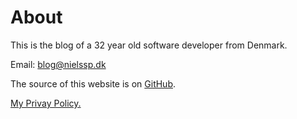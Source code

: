 # About
This is the blog of a 32 year old software developer from Denmark.

Email: blog@nielssp.dk

The source of this website is on [GitHub](https://github.com/nielssp/nielssp.dk).

[My Privay Policy.](privacy.md)
